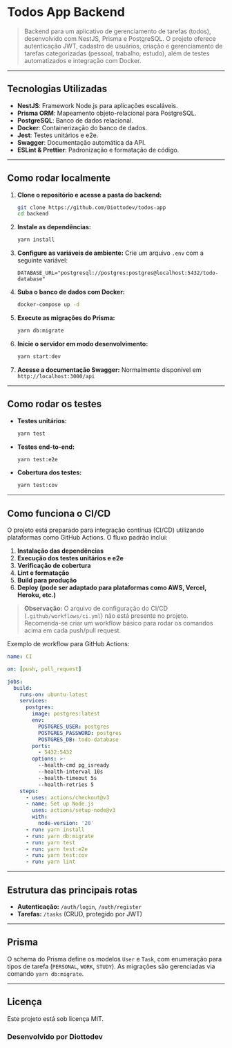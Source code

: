 # Todos App Backend

> Backend para um aplicativo de gerenciamento de tarefas (todos), desenvolvido com NestJS, Prisma e PostgreSQL. O projeto oferece autenticação JWT, cadastro de usuários, criação e gerenciamento de tarefas categorizadas (pessoal, trabalho, estudo), além de testes automatizados e integração com Docker.

---

## Tecnologias Utilizadas

- **NestJS**: Framework Node.js para aplicações escaláveis.
- **Prisma ORM**: Mapeamento objeto-relacional para PostgreSQL.
- **PostgreSQL**: Banco de dados relacional.
- **Docker**: Containerização do banco de dados.
- **Jest**: Testes unitários e e2e.
- **Swagger**: Documentação automática da API.
- **ESLint & Prettier**: Padronização e formatação de código.

---

## Como rodar localmente

1. **Clone o repositório e acesse a pasta do backend:**
   ```bash
   git clone https://github.com/Diottodev/todos-app
   cd backend
   ```

2. **Instale as dependências:**
   ```bash
   yarn install
   ```

3. **Configure as variáveis de ambiente:**
   Crie um arquivo `.env` com a seguinte variável:
   ```
   DATABASE_URL="postgresql://postgres:postgres@localhost:5432/todo-database"
   ```

4. **Suba o banco de dados com Docker:**
   ```bash
   docker-compose up -d
   ```

5. **Execute as migrações do Prisma:**
   ```bash
   yarn db:migrate
   ```

6. **Inicie o servidor em modo desenvolvimento:**
   ```bash
   yarn start:dev
   ```

7. **Acesse a documentação Swagger:**
   Normalmente disponível em `http://localhost:3000/api`

---

## Como rodar os testes

- **Testes unitários:**
  ```bash
  yarn test
  ```

- **Testes end-to-end:**
  ```bash
  yarn test:e2e
  ```

- **Cobertura dos testes:**
  ```bash
  yarn test:cov
  ```

---

## Como funciona o CI/CD

O projeto está preparado para integração contínua (CI/CD) utilizando plataformas como GitHub Actions. O fluxo padrão inclui:

1. **Instalação das dependências**
2. **Execução dos testes unitários e e2e**
3. **Verificação de cobertura**
4. **Lint e formatação**
5. **Build para produção**
6. **Deploy (pode ser adaptado para plataformas como AWS, Vercel, Heroku, etc.)**

> **Observação:** O arquivo de configuração do CI/CD (`.github/workflows/ci.yml`) não está presente no projeto. Recomenda-se criar um workflow básico para rodar os comandos acima em cada push/pull request.

Exemplo de workflow para GitHub Actions:
```yaml
name: CI

on: [push, pull_request]

jobs:
  build:
    runs-on: ubuntu-latest
    services:
      postgres:
        image: postgres:latest
        env:
          POSTGRES_USER: postgres
          POSTGRES_PASSWORD: postgres
          POSTGRES_DB: todo-database
        ports:
          - 5432:5432
        options: >-
          --health-cmd pg_isready
          --health-interval 10s
          --health-timeout 5s
          --health-retries 5
    steps:
      - uses: actions/checkout@v3
      - name: Set up Node.js
        uses: actions/setup-node@v3
        with:
          node-version: '20'
      - run: yarn install
      - run: yarn db:migrate
      - run: yarn test
      - run: yarn test:e2e
      - run: yarn test:cov
      - run: yarn lint
```

---

## Estrutura das principais rotas

- **Autenticação:** `/auth/login`, `/auth/register`
- **Tarefas:** `/tasks` (CRUD, protegido por JWT)

---

## Prisma

O schema do Prisma define os modelos `User` e `Task`, com enumeração para tipos de tarefa (`PERSONAL`, `WORK`, `STUDY`). As migrações são gerenciadas via comando `yarn db:migrate`.

---

## Licença

Este projeto está sob licença MIT.


### Desenvolvido por Diottodev
